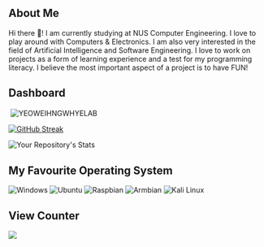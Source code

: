 <!--
# WHYELAB_GitHubProfile
-->

## About Me
Hi there 👋! I am currently studying at NUS Computer Engineering. 
I love to play around with Computers & Electronics. I am also very interested in the field of Artificial Intelligence and Software Engineering.
I love to work on projects as a form of learning experience and a test for my programming literacy. I believe the most important aspect of 
a project is to have FUN!

## Dashboard
<p>&nbsp;<img align="center" src="https://github-readme-stats.vercel.app/api?username=YEOWEIHNGWHYELAB&show_icons=true&theme=radical&title_color=3cb480&locale=en" alt="YEOWEIHNGWHYELAB" /></p>

[![GitHub Streak](https://github-readme-streak-stats.herokuapp.com?user=YEOWEIHNGWHYELAB&theme=neon-palenight)](https://git.io/streak-stats)

![Your Repository's Stats](https://github-readme-stats.vercel.app/api/top-langs/?username=YEOWEIHNGWHYELAB&theme=blue-green)

## My Favourite Operating System 
![Windows](https://github.com/YEOWEIHNGWHYELAB/WHYELAB_GitHubProfile/blob/main/OperatingSystemIcon/windows10.png)
![Ubuntu](https://github.com/YEOWEIHNGWHYELAB/WHYELAB_GitHubProfile/blob/main/OperatingSystemIcon/ubuntu.png)
![Raspbian](https://github.com/YEOWEIHNGWHYELAB/YEOWEIHNGWHYELAB/blob/main/OperatingSystemIcon/raspbian.png)
![Armbian](https://github.com/YEOWEIHNGWHYELAB/WHYELAB_GitHubProfile/blob/main/OperatingSystemIcon/armbian.png)
![Kali Linux](https://github.com/YEOWEIHNGWHYELAB/WHYELAB_GitHubProfile/blob/main/OperatingSystemIcon/kali_linux.png)

## View Counter
<img src="https://komarev.com/ghpvc/?username=YEOWEIHNGWHYELAB">
